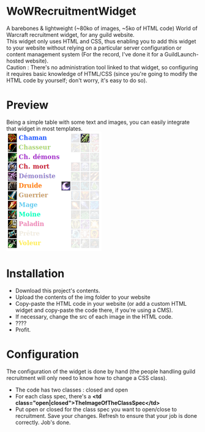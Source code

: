 # WoWRecruitmentWidget
A barebones & lightweight (~80ko of images, ~5ko of HTML code) World of Warcraft recruitment widget, for any guild website.<br />
This widget only uses HTML and CSS, thus enabling you to add this widget to your website without relying on a particular server configuration or content management system (For the record, I've done it for a GuildLaunch-hosted website). <br />
Caution : There's no administration tool linked to that widget, so configuring it requires basic knowledge of HTML/CSS (since you're going to modify the HTML code by yourself; don't worry, it's easy to do so).

# Preview
Being a simple table with some text and images, you can easily integrate that widget in most templates. <br />
<img src="https://raw.githubusercontent.com/Fifix/WoWRecruitmentWidget/master/example.png">

# Installation
- Download this project's contents.
- Upload the contents of the img folder to your website
- Copy-paste the HTML code in your website (or add a custom HTML widget and copy-paste the code there, if you're using a CMS).
- If necessary, change the src of each image in the HTML code.
- ????
- Profit.

# Configuration
The configuration of the widget is done by hand (the people handling guild recruitment will only need to know how to change a CSS class).
- The code has two classes : closed and open
- For each class spec, there's a <b>\<td class="open|closed"\>TheImageOfTheClassSpec\</td\></b>
- Put open or closed for the class spec you want to open/close to recruitment. Save your changes. Refresh to ensure that your job is done correctly. Job's done.
